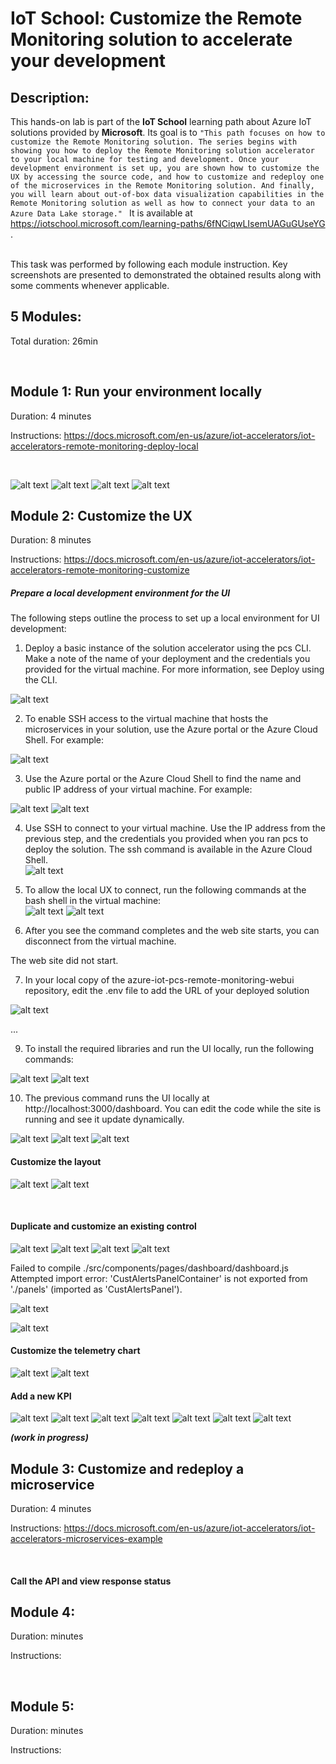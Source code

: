 # IoT School: Customize the Remote Monitoring solution to accelerate your development

## Description:
This hands-on lab is part of the **IoT School** learning path about Azure IoT solutions provided by **Microsoft**. Its goal is to `"This path focuses on how to customize the Remote Monitoring solution. The series begins with showing you how to deploy the Remote Monitoring solution accelerator to your local machine for testing and development. Once your development environment is set up, you are shown how to customize the UX by accessing the source code, and how to customize and redeploy one of the microservices in the Remote Monitoring solution. And finally, you will learn about out-of-box data visualization capabilities in the Remote Monitoring solution as well as how to connect your data to an Azure Data Lake storage." ` It is available at https://iotschool.microsoft.com/learning-paths/6fNCiqwLIsemUAGuGUseYG .        

<br />
This task was performed by following each module instruction. Key screenshots are presented to demonstrated the obtained results along with some comments whenever applicable.    

<br />



## 5 Modules:

Total duration: 26min  

<br />



## Module 1: Run your environment locally

Duration: 4 minutes

Instructions: https://docs.microsoft.com/en-us/azure/iot-accelerators/iot-accelerators-remote-monitoring-deploy-local      

<br />

![alt text](https://github.com/marceloofernandes/IoT-School/blob/master/IoT-School-Customize-the-Remote-Monitoring-solution-to-accelerate-your-development/Remote%20Monitoring/Picture2516.42.44.png)
![alt text](https://github.com/marceloofernandes/IoT-School/blob/master/IoT-School-Customize-the-Remote-Monitoring-solution-to-accelerate-your-development/Remote%20Monitoring/Picture2516.43.56.png)
![alt text](https://github.com/marceloofernandes/IoT-School/blob/master/IoT-School-Customize-the-Remote-Monitoring-solution-to-accelerate-your-development/Remote%20Monitoring/Picture2516.44.07.png)
![alt text](https://github.com/marceloofernandes/IoT-School/blob/master/IoT-School-Customize-the-Remote-Monitoring-solution-to-accelerate-your-development/Remote%20Monitoring/Picture2516.44.32.png)


## Module 2: Customize the UX

Duration: 8 minutes

Instructions: https://docs.microsoft.com/en-us/azure/iot-accelerators/iot-accelerators-remote-monitoring-customize


##### Prepare a local development environment for the UI

The following steps outline the process to set up a local environment for UI development:       



1. Deploy a basic instance of the solution accelerator using the pcs CLI. Make a note of the name of your deployment and the credentials you provided for the virtual machine. For more information, see Deploy using the CLI.

![alt text](https://github.com/marceloofernandes/IoT-School/blob/master/IoT-School-Customize-the-Remote-Monitoring-solution-to-accelerate-your-development/Remote%20Monitoring/Picture2517.13.15.png)

2. To enable SSH access to the virtual machine that hosts the microservices in your solution, use the Azure portal or the Azure Cloud Shell. For example:

![alt text](https://github.com/marceloofernandes/IoT-School/blob/master/IoT-School-Customize-the-Remote-Monitoring-solution-to-accelerate-your-development/Remote%20Monitoring/Picture2517.17.06.png)


3. Use the Azure portal or the Azure Cloud Shell to find the name and public IP address of your virtual machine. For example:     

![alt text](https://github.com/marceloofernandes/IoT-School/blob/master/IoT-School-Customize-the-Remote-Monitoring-solution-to-accelerate-your-development/Remote%20Monitoring/Picture2517.19.48.png)
![alt text](https://github.com/marceloofernandes/IoT-School/blob/master/IoT-School-Customize-the-Remote-Monitoring-solution-to-accelerate-your-development/Remote%20Monitoring/Picture2517.21.01.png)

4. Use SSH to connect to your virtual machine. Use the IP address from the previous step, and the credentials you provided when you ran pcs to deploy the solution. The ssh command is available in the Azure Cloud Shell.       
![alt text](https://github.com/marceloofernandes/IoT-School/blob/master/IoT-School-Customize-the-Remote-Monitoring-solution-to-accelerate-your-development/Remote%20Monitoring/Picture2517.27.53.png)

5. To allow the local UX to connect, run the following commands at the bash shell in the virtual machine:     
![alt text](https://github.com/marceloofernandes/IoT-School/blob/master/IoT-School-Customize-the-Remote-Monitoring-solution-to-accelerate-your-development/Remote%20Monitoring/Picture2517.29.02.png)
![alt text](https://github.com/marceloofernandes/IoT-School/blob/master/IoT-School-Customize-the-Remote-Monitoring-solution-to-accelerate-your-development/Remote%20Monitoring/Picture2517.29.09.png)

6. After you see the command completes and the web site starts, you can disconnect from the virtual machine.

The web site did not start.


7. In your local copy of the azure-iot-pcs-remote-monitoring-webui repository, edit the .env file to add the URL of your deployed solution

![alt text](https://github.com/marceloofernandes/IoT-School/blob/master/IoT-School-Customize-the-Remote-Monitoring-solution-to-accelerate-your-development/Remote%20Monitoring/Picture2517.34.32.png)

...

9. To install the required libraries and run the UI locally, run the following commands:    


![alt text](https://github.com/marceloofernandes/IoT-School/blob/master/IoT-School-Customize-the-Remote-Monitoring-solution-to-accelerate-your-development/Remote%20Monitoring/Picture2517.39.08.png)
![alt text](https://github.com/marceloofernandes/IoT-School/blob/master/IoT-School-Customize-the-Remote-Monitoring-solution-to-accelerate-your-development/Remote%20Monitoring/Picture2517.39.59.png)


10. The previous command runs the UI locally at http://localhost:3000/dashboard. You can edit the code while the site is running and see it update dynamically.    

![alt text](https://github.com/marceloofernandes/IoT-School/blob/master/IoT-School-Customize-the-Remote-Monitoring-solution-to-accelerate-your-development/Remote%20Monitoring/Picture2517.40.50.png)
![alt text](https://github.com/marceloofernandes/IoT-School/blob/master/IoT-School-Customize-the-Remote-Monitoring-solution-to-accelerate-your-development/Remote%20Monitoring/Picture2415.29.48.png)
![alt text](https://github.com/marceloofernandes/IoT-School/blob/master/IoT-School-Customize-the-Remote-Monitoring-solution-to-accelerate-your-development/Remote%20Monitoring/Picture2415.29.58.png)

#### Customize the layout

![alt text](https://github.com/marceloofernandes/IoT-School/blob/master/IoT-School-Customize-the-Remote-Monitoring-solution-to-accelerate-your-development/Remote%20Monitoring/Picture2415.43.24.png)
![alt text](https://github.com/marceloofernandes/IoT-School/blob/master/IoT-School-Customize-the-Remote-Monitoring-solution-to-accelerate-your-development/Remote%20Monitoring/Picture2415.46.29.png)


<br />

#### Duplicate and customize an existing control

![alt text](https://github.com/marceloofernandes/IoT-School/blob/master/IoT-School-Customize-the-Remote-Monitoring-solution-to-accelerate-your-development/Remote%20Monitoring/Picture2415.53.45.png)
![alt text](https://github.com/marceloofernandes/IoT-School/blob/master/IoT-School-Customize-the-Remote-Monitoring-solution-to-accelerate-your-development/Remote%20Monitoring/Picture2415.55.28.png)
![alt text](https://github.com/marceloofernandes/IoT-School/blob/master/IoT-School-Customize-the-Remote-Monitoring-solution-to-accelerate-your-development/Remote%20Monitoring/Picture2416.02.00.png)
![alt text](https://github.com/marceloofernandes/IoT-School/blob/master/IoT-School-Customize-the-Remote-Monitoring-solution-to-accelerate-your-development/Remote%20Monitoring/Picture2416.07.13.png)

Failed to compile
./src/components/pages/dashboard/dashboard.js
Attempted import error: 'CustAlertsPanelContainer' is not exported from './panels' (imported as 'CustAlertsPanel').

![alt text](https://github.com/marceloofernandes/IoT-School/blob/master/IoT-School-Customize-the-Remote-Monitoring-solution-to-accelerate-your-development/Remote%20Monitoring/Picture2416.14.45.png)

![alt text](https://github.com/marceloofernandes/IoT-School/blob/master/IoT-School-Customize-the-Remote-Monitoring-solution-to-accelerate-your-development/Remote%20Monitoring/Picture2416.14.55.png)

#### Customize the telemetry chart


![alt text](https://github.com/marceloofernandes/IoT-School/blob/master/IoT-School-Customize-the-Remote-Monitoring-solution-to-accelerate-your-development/Remote%20Monitoring/Picture2416.19.01.png)
![alt text](https://github.com/marceloofernandes/IoT-School/blob/master/IoT-School-Customize-the-Remote-Monitoring-solution-to-accelerate-your-development/Remote%20Monitoring/Picture2416.20.58.png)


#### Add a new KPI

![alt text](https://github.com/marceloofernandes/IoT-School/blob/master/IoT-School-Customize-the-Remote-Monitoring-solution-to-accelerate-your-development/Remote%20Monitoring/Picture2416.24.27.png)
![alt text](https://github.com/marceloofernandes/IoT-School/blob/master/IoT-School-Customize-the-Remote-Monitoring-solution-to-accelerate-your-development/Remote%20Monitoring/Picture2416.26.06.png)
![alt text](https://github.com/marceloofernandes/IoT-School/blob/master/IoT-School-Customize-the-Remote-Monitoring-solution-to-accelerate-your-development/Remote%20Monitoring/Picture2416.28.49.png)
![alt text](https://github.com/marceloofernandes/IoT-School/blob/master/IoT-School-Customize-the-Remote-Monitoring-solution-to-accelerate-your-development/Remote%20Monitoring/Picture2416.29.55.png)
![alt text](https://github.com/marceloofernandes/IoT-School/blob/master/IoT-School-Customize-the-Remote-Monitoring-solution-to-accelerate-your-development/Remote%20Monitoring/Picture2416.30.48.png)
![alt text](https://github.com/marceloofernandes/IoT-School/blob/master/IoT-School-Customize-the-Remote-Monitoring-solution-to-accelerate-your-development/Remote%20Monitoring/Picture2416.34.24.png)
![alt text](https://github.com/marceloofernandes/IoT-School/blob/master/IoT-School-Customize-the-Remote-Monitoring-solution-to-accelerate-your-development/Remote%20Monitoring/Picture2416.37.30.png)


***(work in progress)***

## Module 3: Customize and redeploy a microservice

Duration:  4 minutes

Instructions: https://docs.microsoft.com/en-us/azure/iot-accelerators/iot-accelerators-microservices-example

<br />

#### Call the API and view response status




## Module 4: 

Duration:  minutes

Instructions: 

<br />



## Module 5: 

Duration:  minutes

Instructions: 

